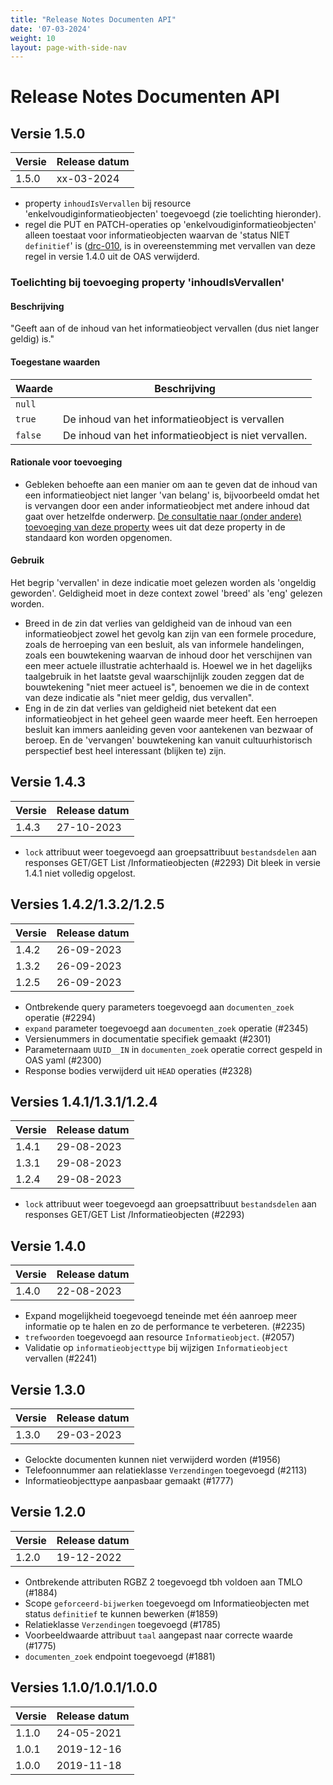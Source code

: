 ```yaml
---
title: "Release Notes Documenten API"
date: '07-03-2024'
weight: 10
layout: page-with-side-nav
---
```

# Release Notes Documenten API

## Versie 1.5.0

Versie   | Release datum 
-------- | ------------- 
1.5.0    | xx-03-2024    

- property `inhoudIsVervallen` bij resource 'enkelvoudiginformatieobjecten' toegevoegd (zie toelichting hieronder).
- regel die PUT en PATCH-operaties op 'enkelvoudiginformatieobjecten' alleen toestaat voor informatieobjecten waarvan de 'status NIET `definitief`' is ([drc-010](index.md#bijwerken-van-documenten-drc-010), is in overeenstemming met vervallen van deze regel in versie 1.4.0 uit de OAS verwijderd.

### Toelichting bij toevoeging property 'inhoudIsVervallen'

#### Beschrijving

"Geeft aan of de inhoud van het informatieobject vervallen (dus niet langer geldig) is."

#### Toegestane waarden

Waarde | Beschrijving
-- | --
`null` |
`true` | De inhoud van het informatieobject is vervallen
`false` | De inhoud van het informatieobject is niet vervallen.

#### Rationale voor toevoeging

- Gebleken behoefte aan een manier om aan te geven dat de inhoud van een informatieobject niet langer 'van belang' is, bijvoorbeeld omdat het is vervangen door een ander informatieobject met andere inhoud dat gaat over hetzelfde onderwerp. [De consultatie naar (onder andere) toevoeging van deze property](https://github.com/VNG-Realisatie/gemma-zaken/discussions/2407) wees uit dat deze property in de standaard kon worden opgenomen.

#### Gebruik

Het begrip 'vervallen' in deze indicatie moet gelezen worden als 'ongeldig geworden'. Geldigheid moet in deze context zowel 'breed' als 'eng' gelezen worden.

- Breed in de zin dat verlies van geldigheid van de inhoud van een informatieobject zowel het gevolg kan zijn van een formele procedure, zoals de herroeping van een besluit, als van informele handelingen, zoals een bouwtekening waarvan de inhoud door het verschijnen van een meer actuele illustratie achterhaald is. Hoewel we in het dagelijks taalgebruik in het laatste geval waarschijnlijk zouden zeggen dat de bouwtekening "niet meer actueel is", benoemen we die in de context van deze indicatie als "niet meer geldig, dus vervallen".
- Eng in de zin dat verlies van geldigheid niet betekent dat een informatieobject in het geheel geen waarde meer heeft. Een herroepen besluit kan immers aanleiding geven voor aantekenen van bezwaar of beroep. En de 'vervangen' bouwtekening kan vanuit cultuurhistorisch perspectief best heel interessant (blijken te) zijn.

## Versie 1.4.3

Versie   | Release datum 
-------- | ------------- 
1.4.3    | 27-10-2023    

- `lock` attribuut weer toegevoegd aan groepsattribuut `bestandsdelen` aan responses GET/GET List /Informatieobjecten (#2293)
  Dit bleek in versie 1.4.1 niet volledig opgelost.

## Versies 1.4.2/1.3.2/1.2.5

Versie   | Release datum 
-------- | ------------- 
1.4.2    | 26-09-2023    
1.3.2    | 26-09-2023    
1.2.5    | 26-09-2023    

- Ontbrekende query parameters toegevoegd aan `documenten_zoek` operatie (#2294)
- `expand` parameter toegevoegd aan `documenten_zoek` operatie (#2345)
- Versienummers in documentatie specifiek gemaakt (#2301)
- Parameternaam `UUID__IN` in `documenten_zoek` operatie correct gespeld in OAS yaml (#2300)
- Response bodies verwijderd uit `HEAD` operaties (#2328)

## Versies 1.4.1/1.3.1/1.2.4

Versie   | Release datum 
-------- | ------------- 
1.4.1    | 29-08-2023    
1.3.1    | 29-08-2023    
1.2.4    | 29-08-2023    

- `lock` attribuut weer toegevoegd aan groepsattribuut `bestandsdelen` aan responses GET/GET List /Informatieobjecten (#2293)

## Versie 1.4.0

Versie   | Release datum 
-------- | ------------- 
1.4.0    | 22-08-2023    

- Expand mogelijkheid toegevoegd teneinde met één aanroep meer informatie op te halen en zo de performance te verbeteren. (#2235)
- `trefwoorden` toegevoegd aan resource `Informatieobject`. (#2057)
- Validatie op `informatieobjecttype` bij wijzigen `Informatieobject` vervallen (#2241) 

## Versie 1.3.0

Versie   | Release datum 
-------- | ------------- 
1.3.0    | 29-03-2023    

- Gelockte documenten kunnen niet verwijderd worden (#1956)
- Telefoonnummer aan relatieklasse `Verzendingen` toegevoegd (#2113)
- Informatieobjecttype aanpasbaar gemaakt (#1777)

## Versie 1.2.0

Versie   | Release datum 
-------- | ------------- 
1.2.0    | 19-12-2022    

- Ontbrekende attributen RGBZ 2 toegevoegd tbh voldoen aan TMLO (#1884)
- Scope `geforceerd-bijwerken` toegevoegd om Informatieobjecten met status `definitief` te kunnen bewerken (#1859)
- Relatieklasse `Verzendingen` toegevoegd (#1785)
- Voorbeeldwaarde attribuut `taal` aangepast naar correcte waarde (#1775)
- `documenten_zoek` endpoint toegevoegd (#1881)

## Versies 1.1.0/1.0.1/1.0.0  

Versie   | Release datum 
-------- | ------------- 
1.1.0    | 24-05-2021    
1.0.1    | 2019-12-16    
1.0.0    | 2019-11-18    
